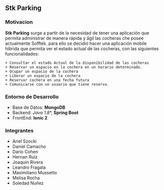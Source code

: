 ## Stk Parking

### Motivacion

**Stk Parking** surge a partir de la necesidad de tener una aplicación que permita administrar de manera rápida y ágil las cocheras che posee actualmente Sofftek.
para ello se decidió hacer una aplicación mobile hibrida que permita ver el estado actual de las cocheras, con las siguientes funcionalidades:

	+ Consultar el estado Actual de la disponibilidad de las cocheras 
	+ Reservar un espacio en la cochera en un horario determinado.
	+ Ocupar un espacio de la cochera 
	+ Liberar un espacio de la cochera 
	+ Reservar cochera en una fecha futura
	+ Comunicarse con un usuario que tiene reserva.

### Entorno de Desarrollo
   
+ Base de Datos: **MongoDB**
+ Backend: *Java 1.8**, **Spring Boot**
+ FrontEnd: **Ionic 2**

### Integrantes

+ Ariel Szocki
+ Daniel Camacho
+ Dario Cohen
+ Hernan Ruiz
+ Joaquin Rivera
+ Leandro Fragala
+ Maximiliano Mussetto
+ Melisa Rocha
+ Soledad Nuñez


